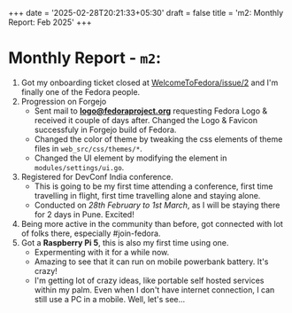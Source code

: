 +++
date = '2025-02-28T20:21:33+05:30'
draft = false
title = 'm2: Monthly Report: Feb 2025'
+++

# Monthly Report - `m2`:
1. Got my onboarding ticket closed at [WelcomeToFedora/issue/2](https://pagure.io/fedora-join/WelcomeToFedora/issue/2) and I'm finally one of the Fedora people.
2. Progression on Forgejo
    - Sent mail to **logo@fedoraproject.org** requesting Fedora Logo & received it couple of days after. Changed the Logo & Favicon successfuly in Forgejo build of Fedora.
    - Changed the color of theme by tweaking the css elements of theme files in `web_src/css/themes/*`.
    - Changed the UI element by modifying the element in `modules/settings/ui.go`.
3. Registered for DevConf India conference.
    - This is going to be my first time attending a conference, first time travelling in flight, first time travelling alone and staying alone.
    - Conducted on _28th February to 1st March_, as I will be staying there for 2 days in Pune. Excited!
4. Being more active in the community than before, got connected with lot of folks there, especially #join-fedora.
5. Got a **Raspberry Pi 5**, this is also my first time using one.
    - Expermenting with it for a while now.
    - Amazing to see that it can run on mobile powerbank battery. It's crazy!
    - I'm getting lot of crazy ideas, like portable self hosted services within my palm. Even when I don't have internet connection, I can still use a PC in a mobile. Well, let's see... 
